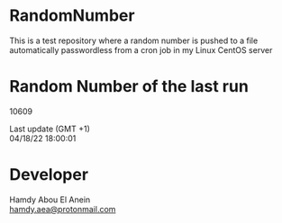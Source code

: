 # RandomNumber    
This is a test repository where a random number is pushed to a file automatically passwordless from a cron job in my Linux CentOS server    
# Random Number of the last run   
10609
      
Last update (GMT +1)    
04/18/22 18:00:01
# Developer    
Hamdy Abou El Anein   
hamdy.aea@protonmail.com
